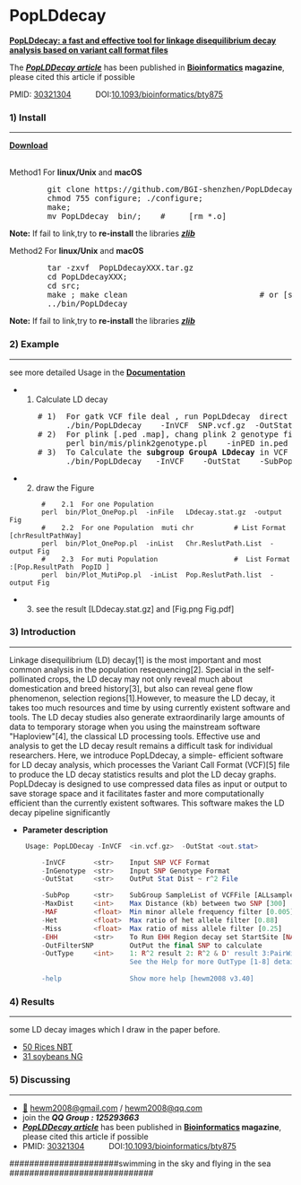 
# PopLDdecay
<b>[PopLDdecay: a fast and effective tool for linkage disequilibrium decay analysis based on variant call format files](https://doi.org/10.1093/bioinformatics/bty875)</b>

The <i><b>[PopLDDecay article](https://doi.org/10.1093/bioinformatics/bty875)</b></i> has been published in <b> [Bioinformatics](https://doi.org/10.1093/bioinformatics/bty875) magazine</b>, please cited this article if possible

PMID: [30321304](https://www.ncbi.nlm.nih.gov/pubmed/30321304)   &nbsp;&nbsp;&nbsp;&nbsp;&nbsp;&nbsp;&nbsp;&nbsp;&nbsp;            DOI:[10.1093/bioinformatics/bty875](https://doi.org/10.1093/bioinformatics/bty875)

###  1) Install
------------

<b> [Download](https://github.com/BGI-shenzhen/PopLDdecay/archive/v3.40.tar.gz) </b>

</br>
Method1 For <b>linux/Unix</b> and <b> macOS </b>
<pre>
        git clone https://github.com/BGI-shenzhen/PopLDdecay.git
        chmod 755 configure; ./configure;
        make;
        mv PopLDdecay  bin/;    #     [rm *.o]
</pre>

**Note:** If fail to link,try to <b>re-install</b> the libraries [**_zlib_**](https://zlib.net/)


Method2 For <b>linux/Unix</b> and <b> macOS </b>
<pre>
        tar -zxvf  PopLDdecayXXX.tar.gz
        cd PopLDdecayXXX;
        cd src;
        make ; make clean                            # or [sh make.sh]
        ../bin/PopLDdecay
</pre>
**Note:** If fail to link,try to <b>re-install</b> the libraries [**_zlib_**](https://zlib.net/)


###  2) Example
------------

see more detailed Usage in the <b>[Documentation](https://github.com/BGI-shenzhen/PopLDdecay/blob/master/Manual.pdf)</b>


* 1) Calculate LD decay 
<pre>
      # 1)  For gatk VCF file deal , run PopLDdecay  direct
            ./bin/PopLDdecay    -InVCF  SNP.vcf.gz  -OutStat LDdecay   
      # 2)  For plink [.ped .map], chang plink 2 genotype first  2) run PopLDdecay  
            perl bin/mis/plink2genotype.pl    -inPED in.ped -inMAP in.map  -outGenotype out.genotype ;      ./bin/PopLDdecay        -InGenotype out.genotype -OutStat LDdecay 
      # 3)  To Calculate the <b>subgroup GroupA LDdecay</b> in VCF Files   # put GroupA sample name into GroupA_sample.list
            ./bin/PopLDdecay   -InVCF  <in.vcf.gz>  -OutStat <out.stat>   -SubPop    GroupA_sample.list
</pre>

* 2) draw the Figure
```
        #    2.1  For one Population
        perl  bin/Plot_OnePop.pl  -inFile   LDdecay.stat.gz  -output  Fig
        #    2.2  For one Population  muti chr          # List Format [chrResultPathWay]
        perl  bin/Plot_OnePop.pl  -inList   Chr.ReslutPath.List  -output Fig
        #    2.3  For muti Population                   #  List Format :[Pop.ResultPath  PopID ]
        perl  bin/Plot_MutiPop.pl  -inList  Pop.ReslutPath.list  -output Fig
```
* 3) see the result  [LDdecay.stat.gz] and [Fig.png Fig.pdf]

###  3) Introduction
------------
Linkage disequilibrium (LD) decay[1] is the most important and most common analysis in the population resequencing[2]. Special in the self-pollinated crops, the LD decay may not only reveal much about domestication and breed history[3], but also can reveal gene flow phenomenon, selection regions[1].However, to measure the LD decay, it takes too much resources and time by using currently existent software and tools. The LD decay studies also generate extraordinarily large amounts of data to temporary storage when you using the mainstream software "Haploview"[4], the classical LD processing tools. Effective use and analysis to get the LD decay result remains a difficult task for individual researchers. Here, we introduce PopLDdecay, a simple- efficient software for LD decay analysis, which processes the Variant Call Format (VCF)[5] file to produce the LD decay statistics results and plot the LD decay graphs. PopLDdecay is designed to use compressed data files as input or output to save storage space and it facilitates faster and more computationally efficient than the currently existent softwares. This software makes the LD decay pipeline significantly
* <b> Parameter description</b>
```php
	Usage: PopLDDecay -InVCF  <in.vcf.gz>  -OutStat <out.stat>

		-InVCF       <str>    Input SNP VCF Format
		-InGenotype  <str>    Input SNP Genotype Format
		-OutStat     <str>    OutPut Stat Dist ~ r^2 File

		-SubPop      <str>    SubGroup SampleList of VCFFile [ALLsample]
		-MaxDist     <int>    Max Distance (kb) between two SNP [300]
		-MAF         <float>  Min minor allele frequency filter [0.005]
		-Het         <float>  Max ratio of het allele filter [0.88]
		-Miss        <float>  Max ratio of miss allele filter [0.25]
		-EHH         <str>    To Run EHH Region decay set StartSite [NA]
		-OutFilterSNP         OutPut the final SNP to calculate
		-OutType     <int>    1: R^2 result 2: R^2 & D' result 3:PairWise LD Out[1]
		                      See the Help for more OutType [1-8] details
		
		-help                 Show more help [hewm2008 v3.40]

```


###  4) Results
------------
some LD decay images which I draw in the paper before.

* [50 Rices NBT](http://www.nature.com/nbt/journal/v30/n1/images/nbt.2050-F2.jpg)
* [31 soybeans  NG]( http://www.nature.com/ng/journal/v42/n12/images/ng.715-F1.jpg)

###  5) Discussing
------------
- [:email:](https://github.com/BGI-shenzhen/PopLDdecay) hewm2008@gmail.com / hewm2008@qq.com
- join the<b><i> QQ Group : 125293663</b></i>
- <i><b>[PopLDDecay article](https://doi.org/10.1093/bioinformatics/bty875)</b></i> has been published in <b> [Bioinformatics](https://doi.org/10.1093/bioinformatics/bty875) magazine</b>, please cited this article if possible
- PMID: [30321304](https://www.ncbi.nlm.nih.gov/pubmed/30321304)   &nbsp;&nbsp;&nbsp;&nbsp;&nbsp;&nbsp;&nbsp;&nbsp;&nbsp;            DOI:[10.1093/bioinformatics/bty875](https://doi.org/10.1093/bioinformatics/bty875)

######################swimming in the sky and flying in the sea #############################
